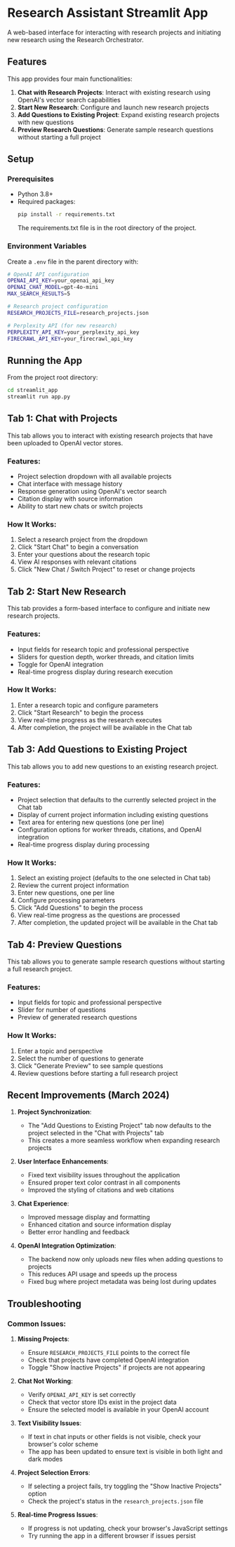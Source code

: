 # Research Assistant Streamlit App

A web-based interface for interacting with research projects and initiating new research using the Research Orchestrator.

## Features

This app provides four main functionalities:

1. **Chat with Research Projects**: Interact with existing research using OpenAI's vector search capabilities
2. **Start New Research**: Configure and launch new research projects 
3. **Add Questions to Existing Project**: Expand existing research projects with new questions
4. **Preview Research Questions**: Generate sample research questions without starting a full project

## Setup

### Prerequisites

- Python 3.8+
- Required packages:
  ```bash
  pip install -r requirements.txt
  ```
  The requirements.txt file is in the root directory of the project.

### Environment Variables

Create a `.env` file in the parent directory with:

```bash
# OpenAI API configuration
OPENAI_API_KEY=your_openai_api_key
OPENAI_CHAT_MODEL=gpt-4o-mini
MAX_SEARCH_RESULTS=5

# Research project configuration
RESEARCH_PROJECTS_FILE=research_projects.json

# Perplexity API (for new research)
PERPLEXITY_API_KEY=your_perplexity_api_key
FIRECRAWL_API_KEY=your_firecrawl_api_key
```

## Running the App

From the project root directory:

```bash
cd streamlit_app
streamlit run app.py
```

## Tab 1: Chat with Projects

This tab allows you to interact with existing research projects that have been uploaded to OpenAI vector stores.

### Features:

- Project selection dropdown with all available projects
- Chat interface with message history
- Response generation using OpenAI's vector search
- Citation display with source information
- Ability to start new chats or switch projects

### How It Works:

1. Select a research project from the dropdown
2. Click "Start Chat" to begin a conversation
3. Enter your questions about the research topic
4. View AI responses with relevant citations
5. Click "New Chat / Switch Project" to reset or change projects

## Tab 2: Start New Research

This tab provides a form-based interface to configure and initiate new research projects.

### Features:

- Input fields for research topic and professional perspective
- Sliders for question depth, worker threads, and citation limits
- Toggle for OpenAI integration
- Real-time progress display during research execution

### How It Works:

1. Enter a research topic and configure parameters
2. Click "Start Research" to begin the process
3. View real-time progress as the research executes
4. After completion, the project will be available in the Chat tab

## Tab 3: Add Questions to Existing Project

This tab allows you to add new questions to an existing research project.

### Features:

- Project selection that defaults to the currently selected project in the Chat tab
- Display of current project information including existing questions
- Text area for entering new questions (one per line)
- Configuration options for worker threads, citations, and OpenAI integration
- Real-time progress display during processing

### How It Works:

1. Select an existing project (defaults to the one selected in Chat tab)
2. Review the current project information
3. Enter new questions, one per line
4. Configure processing parameters
5. Click "Add Questions" to begin the process
6. View real-time progress as the questions are processed
7. After completion, the updated project will be available in the Chat tab

## Tab 4: Preview Questions

This tab allows you to generate sample research questions without starting a full research project.

### Features:

- Input fields for topic and professional perspective
- Slider for number of questions
- Preview of generated research questions

### How It Works:

1. Enter a topic and perspective
2. Select the number of questions to generate
3. Click "Generate Preview" to see sample questions
4. Review questions before starting a full research project

## Recent Improvements (March 2024)

1. **Project Synchronization**:
   - The "Add Questions to Existing Project" tab now defaults to the project selected in the "Chat with Projects" tab
   - This creates a more seamless workflow when expanding research projects

2. **User Interface Enhancements**:
   - Fixed text visibility issues throughout the application
   - Ensured proper text color contrast in all components
   - Improved the styling of citations and web citations

3. **Chat Experience**:
   - Improved message display and formatting
   - Enhanced citation and source information display
   - Better error handling and feedback

4. **OpenAI Integration Optimization**:
   - The backend now only uploads new files when adding questions to projects
   - This reduces API usage and speeds up the process
   - Fixed bug where project metadata was being lost during updates

## Troubleshooting

### Common Issues:

1. **Missing Projects**:
   - Ensure `RESEARCH_PROJECTS_FILE` points to the correct file
   - Check that projects have completed OpenAI integration
   - Toggle "Show Inactive Projects" if projects are not appearing

2. **Chat Not Working**:
   - Verify `OPENAI_API_KEY` is set correctly
   - Check that vector store IDs exist in the project data
   - Ensure the selected model is available in your OpenAI account

3. **Text Visibility Issues**:
   - If text in chat inputs or other fields is not visible, check your browser's color scheme
   - The app has been updated to ensure text is visible in both light and dark modes

4. **Project Selection Errors**:
   - If selecting a project fails, try toggling the "Show Inactive Projects" option
   - Check the project's status in the `research_projects.json` file

5. **Real-time Progress Issues**:
   - If progress is not updating, check your browser's JavaScript settings
   - Try running the app in a different browser if issues persist 
